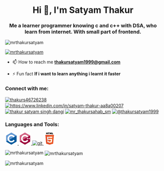 <h1 align="center">Hi 👋, I'm Satyam Thakur</h1>
<h3 align="center">Me a learner programmer knowing c and c++ with DSA, who learn from internet. With small part of frontend.</h3>

<p align="left"> <img src="https://komarev.com/ghpvc/?username=mrthakursatyam&label=Profile%20views&color=0e75b6&style=flat" alt="mrthakursatyam" /> </p>

<p align="left"> <a href="https://github.com/ryo-ma/github-profile-trophy"><img src="https://github-profile-trophy.vercel.app/?username=mrthakursatyam" alt="mrthakursatyam" /></a> </p>

- 📫 How to reach me **thakursatyam1999@gmail.com**

- ⚡ Fun fact **If i want to learn anything i learnt it faster**

<h3 align="left">Connect with me:</h3>
<p align="left">
<a href="https://twitter.com/thakurs46726238" target="blank"><img align="center" src="https://raw.githubusercontent.com/rahuldkjain/github-profile-readme-generator/master/src/images/icons/Social/twitter.svg" alt="thakurs46726238" height="30" width="40" /></a>
<a href="https://linkedin.com/in/https://www.linkedin.com/in/satyam-thakur-aa8a00207" target="blank"><img align="center" src="https://raw.githubusercontent.com/rahuldkjain/github-profile-readme-generator/master/src/images/icons/Social/linked-in-alt.svg" alt="https://www.linkedin.com/in/satyam-thakur-aa8a00207" height="30" width="40" /></a>
<a href="https://fb.com/thakur satyam singh dangi" target="blank"><img align="center" src="https://raw.githubusercontent.com/rahuldkjain/github-profile-readme-generator/master/src/images/icons/Social/facebook.svg" alt="thakur satyam singh dangi" height="30" width="40" /></a>
<a href="https://instagram.com/mr_thakursahab_sm" target="blank"><img align="center" src="https://raw.githubusercontent.com/rahuldkjain/github-profile-readme-generator/master/src/images/icons/Social/instagram.svg" alt="mr_thakursahab_sm" height="30" width="40" /></a>
<a href="https://www.hackerrank.com/@thakursatyam1999" target="blank"><img align="center" src="https://raw.githubusercontent.com/rahuldkjain/github-profile-readme-generator/master/src/images/icons/Social/hackerrank.svg" alt="@thakursatyam1999" height="30" width="40" /></a>
</p>

<h3 align="left">Languages and Tools:</h3>
<p align="left"> <a href="https://www.cprogramming.com/" target="_blank" rel="noreferrer"> <img src="https://raw.githubusercontent.com/devicons/devicon/master/icons/c/c-original.svg" alt="c" width="40" height="40"/> </a> <a href="https://www.w3schools.com/cpp/" target="_blank" rel="noreferrer"> <img src="https://raw.githubusercontent.com/devicons/devicon/master/icons/cplusplus/cplusplus-original.svg" alt="cplusplus" width="40" height="40"/> </a> <a href="https://git-scm.com/" target="_blank" rel="noreferrer"> <img src="https://www.vectorlogo.zone/logos/git-scm/git-scm-icon.svg" alt="git" width="40" height="40"/> </a> <a href="https://www.w3.org/html/" target="_blank" rel="noreferrer"> <img src="https://raw.githubusercontent.com/devicons/devicon/master/icons/html5/html5-original-wordmark.svg" alt="html5" width="40" height="40"/> </a> </p>

<p><img align="left" src="https://github-readme-stats.vercel.app/api/top-langs?username=mrthakursatyam&show_icons=true&locale=en&layout=compact" alt="mrthakursatyam" /></p>

<p>&nbsp;<img align="center" src="https://github-readme-stats.vercel.app/api?username=mrthakursatyam&show_icons=true&locale=en" alt="mrthakursatyam" /></p>

<p><img align="center" src="https://github-readme-streak-stats.herokuapp.com/?user=mrthakursatyam&" alt="mrthakursatyam" /></p>
